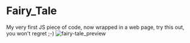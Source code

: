 # Fairy_Tale
My very first JS piece of code, now wrapped in a web page, try this out, you won't regret ;-)
![fairy-tale_preview](https://user-images.githubusercontent.com/32190460/56815207-6bae5800-6849-11e9-9168-dced42974892.jpg)
